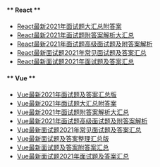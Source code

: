 <!-- tabs:start -->
#### **   React   **
* [React最新2021年面试题大汇总附答案](../React/React最新2021年面试题大汇总，附答案.md)  
* [React最新2021年面试题附答案解析大汇总](../React/React最新2021年面试题附答案解析，大汇总.md)  
* [React最新2021年面试题高级面试题及附答案解析](../React/React最新2021年面试题，高级面试题及附答案解析.md)  
* [React最新面试题2021年常见面试题及答案汇总](../React/React最新面试题2021年，常见面试题及答案汇总.md)  
* [React最新面试题2021年面试题及答案汇总](../React/React最新面试题，2021年面试题及答案汇总.md)  



#### ** Vue **
* [Vue最新2021年面试题及答案汇总版](../Vue/Vue最新2021年面试题及答案，汇总版.md)  
* [Vue最新2021年面试题大汇总附答案](../Vue/Vue最新2021年面试题大汇总，附答案.md)  
* [Vue最新2021年面试题附答案解析大汇总](../Vue/Vue最新2021年面试题附答案解析，大汇总.md)  
* [Vue最新2021年面试题高级面试题及附答案解析](../Vue/Vue最新2021年面试题，高级面试题及附答案解析.md)  
* [Vue最新面试题2021年常见面试题及答案汇总](../Vue/Vue最新面试题2021年，常见面试题及答案汇总.md)  
* [Vue最新面试题及答案整理汇总版](../Vue/Vue最新面试题及答案整理，汇总版.md)  
* [Vue最新面试题及答案附答案汇总](../Vue/Vue最新面试题及答案附答案汇总.md)  
* [Vue最新面试题2021年面试题及答案汇总](../Vue/Vue最新面试题，2021年面试题及答案汇总.md)  

<!-- tabs:end -->
